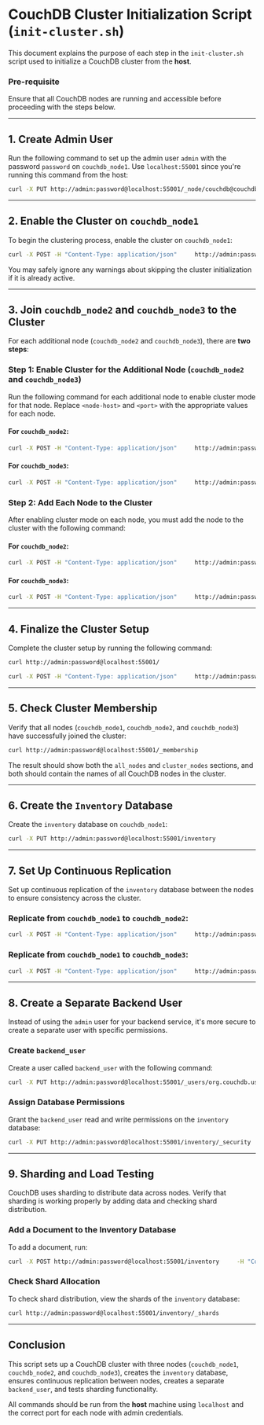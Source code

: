 
# CouchDB Cluster Initialization Script (`init-cluster.sh`)

This document explains the purpose of each step in the `init-cluster.sh` script used to initialize a CouchDB cluster from the **host**.

### Pre-requisite
Ensure that all CouchDB nodes are running and accessible before proceeding with the steps below.

---

## 1. Create Admin User
Run the following command to set up the admin user `admin` with the password `password` on `couchdb_node1`. Use `localhost:55001` since you're running this command from the host:

```bash
curl -X PUT http://admin:password@localhost:55001/_node/couchdb@couchdb_node1/_config/admins/admin -d '"password"'
```

---

## 2. Enable the Cluster on `couchdb_node1`
To begin the clustering process, enable the cluster on `couchdb_node1`:

```bash
curl -X POST -H "Content-Type: application/json"     http://admin:password@localhost:55001/_cluster_setup     -d '{"action": "enable_cluster", "bind_address":"0.0.0.0", "username": "admin", "password": "password", "node_count": "3"}'
```

You may safely ignore any warnings about skipping the cluster initialization if it is already active.

---

## 3. Join `couchdb_node2` and `couchdb_node3` to the Cluster

For each additional node (`couchdb_node2` and `couchdb_node3`), there are **two steps**:

### Step 1: Enable Cluster for the Additional Node (`couchdb_node2` and `couchdb_node3`)
Run the following command for each additional node to enable cluster mode for that node. Replace `<node-host>` and `<port>` with the appropriate values for each node.

#### For `couchdb_node2`:
```bash
curl -X POST -H "Content-Type: application/json"     http://admin:password@localhost:55001/_cluster_setup     -d '{"action": "enable_cluster", "bind_address":"0.0.0.0", "username": "admin", "password": "password", "port": 5984, "node_count": "3", "remote_node": "couchdb_node2", "remote_current_user": "admin", "remote_current_password": "password"}'
```

#### For `couchdb_node3`:
```bash
curl -X POST -H "Content-Type: application/json"     http://admin:password@localhost:55001/_cluster_setup     -d '{"action": "enable_cluster", "bind_address":"0.0.0.0", "username": "admin", "password": "password", "port": 5984, "node_count": "3", "remote_node": "couchdb_node3", "remote_current_user": "admin", "remote_current_password": "password"}'
```

### Step 2: Add Each Node to the Cluster
After enabling cluster mode on each node, you must add the node to the cluster with the following command:

#### For `couchdb_node2`:
```bash
curl -X POST -H "Content-Type: application/json"     http://admin:password@localhost:55001/_cluster_setup     -d '{"action": "add_node", "host": "couchdb_node2", "port": 5984, "username": "admin", "password": "password"}'
```

#### For `couchdb_node3`:
```bash
curl -X POST -H "Content-Type: application/json"     http://admin:password@localhost:55001/_cluster_setup     -d '{"action": "add_node", "host": "couchdb_node3", "port": 5984, "username": "admin", "password": "password"}'
```

---

## 4. Finalize the Cluster Setup
Complete the cluster setup by running the following command:

```bash
curl http://admin:password@localhost:55001/
```

```bash
curl -X POST -H "Content-Type: application/json"     http://admin:password@localhost:55001/_cluster_setup     -d '{"action": "finish_cluster"}'
```

---

## 5. Check Cluster Membership
Verify that all nodes (`couchdb_node1`, `couchdb_node2`, and `couchdb_node3`) have successfully joined the cluster:

```bash
curl http://admin:password@localhost:55001/_membership
```

The result should show both the `all_nodes` and `cluster_nodes` sections, and both should contain the names of all CouchDB nodes in the cluster.

---

## 6. Create the `Inventory` Database
Create the `inventory` database on `couchdb_node1`:

```bash
curl -X PUT http://admin:password@localhost:55001/inventory
```

---

## 7. Set Up Continuous Replication
Set up continuous replication of the `inventory` database between the nodes to ensure consistency across the cluster.

### Replicate from `couchdb_node1` to `couchdb_node2`:
```bash
curl -X POST -H "Content-Type: application/json"     http://admin:password@localhost:55001/_replicate     -d '{"source": "inventory", "target": "http://admin:password@localhost:5985/inventory", "create_target": true, "continuous": true}'
```

### Replicate from `couchdb_node1` to `couchdb_node3`:
```bash
curl -X POST -H "Content-Type: application/json"     http://admin:password@localhost:55001/_replicate     -d '{"source": "inventory", "target": "http://admin:password@localhost:5986/inventory", "create_target": true, "continuous": true}'
```

---

## 8. Create a Separate Backend User
Instead of using the `admin` user for your backend service, it's more secure to create a separate user with specific permissions.

### Create `backend_user`
Create a user called `backend_user` with the following command:

```bash
curl -X PUT http://admin:password@localhost:55001/_users/org.couchdb.user:backend_user     -H "Content-Type: application/json"     -d '{"name": "backend_user", "password": "backend_password", "roles": [], "type": "user"}'
```

### Assign Database Permissions
Grant the `backend_user` read and write permissions on the `inventory` database:

```bash
curl -X PUT http://admin:password@localhost:55001/inventory/_security     -H "Content-Type: application/json"     -d '{"admins": {"names": [], "roles": []}, "members": {"names": ["backend_user"], "roles": []}}'
```

---

## 9. Sharding and Load Testing
CouchDB uses sharding to distribute data across nodes. Verify that sharding is working properly by adding data and checking shard distribution.

### Add a Document to the Inventory Database
To add a document, run:

```bash
curl -X POST http://admin:password@localhost:55001/inventory     -H "Content-Type: application/json"     -d '{"item": "laptop", "quantity": 5}'
```

### Check Shard Allocation
To check shard distribution, view the shards of the `inventory` database:

```bash
curl http://admin:password@localhost:55001/inventory/_shards
```

---

## Conclusion
This script sets up a CouchDB cluster with three nodes (`couchdb_node1`, `couchdb_node2`, and `couchdb_node3`), creates the `inventory` database, ensures continuous replication between nodes, creates a separate `backend_user`, and tests sharding functionality.

All commands should be run from the **host** machine using `localhost` and the correct port for each node with admin credentials.
